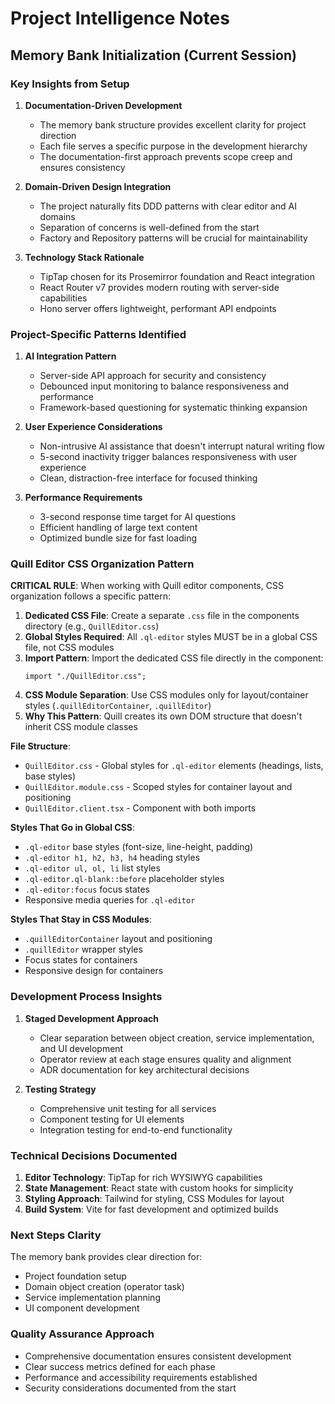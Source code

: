 # Project Intelligence Notes

## Memory Bank Initialization (Current Session)

### Key Insights from Setup

1. **Documentation-Driven Development**
   - The memory bank structure provides excellent clarity for project direction
   - Each file serves a specific purpose in the development hierarchy
   - The documentation-first approach prevents scope creep and ensures consistency

2. **Domain-Driven Design Integration**
   - The project naturally fits DDD patterns with clear editor and AI domains
   - Separation of concerns is well-defined from the start
   - Factory and Repository patterns will be crucial for maintainability

3. **Technology Stack Rationale**
   - TipTap chosen for its Prosemirror foundation and React integration
   - React Router v7 provides modern routing with server-side capabilities
   - Hono server offers lightweight, performant API endpoints

### Project-Specific Patterns Identified

1. **AI Integration Pattern**
   - Server-side API approach for security and consistency
   - Debounced input monitoring to balance responsiveness and performance
   - Framework-based questioning for systematic thinking expansion

2. **User Experience Considerations**
   - Non-intrusive AI assistance that doesn't interrupt natural writing flow
   - 5-second inactivity trigger balances responsiveness with user experience
   - Clean, distraction-free interface for focused thinking

3. **Performance Requirements**
   - 3-second response time target for AI questions
   - Efficient handling of large text content
   - Optimized bundle size for fast loading

### Quill Editor CSS Organization Pattern

**CRITICAL RULE**: When working with Quill editor components, CSS organization follows a specific pattern:

1. **Dedicated CSS File**: Create a separate `.css` file in the components directory (e.g., `QuillEditor.css`)
2. **Global Styles Required**: All `.ql-editor` styles MUST be in a global CSS file, not CSS modules
3. **Import Pattern**: Import the dedicated CSS file directly in the component:
   ```tsx
   import "./QuillEditor.css";
   ```
4. **CSS Module Separation**: Use CSS modules only for layout/container styles (`.quillEditorContainer`, `.quillEditor`)
5. **Why This Pattern**: Quill creates its own DOM structure that doesn't inherit CSS module classes

**File Structure**:
- `QuillEditor.css` - Global styles for `.ql-editor` elements (headings, lists, base styles)
- `QuillEditor.module.css` - Scoped styles for container layout and positioning
- `QuillEditor.client.tsx` - Component with both imports

**Styles That Go in Global CSS**:
- `.ql-editor` base styles (font-size, line-height, padding)
- `.ql-editor h1, h2, h3, h4` heading styles
- `.ql-editor ul, ol, li` list styles
- `.ql-editor.ql-blank::before` placeholder styles
- `.ql-editor:focus` focus states
- Responsive media queries for `.ql-editor`

**Styles That Stay in CSS Modules**:
- `.quillEditorContainer` layout and positioning
- `.quillEditor` wrapper styles
- Focus states for containers
- Responsive design for containers

### Development Process Insights

1. **Staged Development Approach**
   - Clear separation between object creation, service implementation, and UI development
   - Operator review at each stage ensures quality and alignment
   - ADR documentation for key architectural decisions

2. **Testing Strategy**
   - Comprehensive unit testing for all services
   - Component testing for UI elements
   - Integration testing for end-to-end functionality

### Technical Decisions Documented

1. **Editor Technology**: TipTap for rich WYSIWYG capabilities
2. **State Management**: React state with custom hooks for simplicity
3. **Styling Approach**: Tailwind for styling, CSS Modules for layout
4. **Build System**: Vite for fast development and optimized builds

### Next Steps Clarity

The memory bank provides clear direction for:
- Project foundation setup
- Domain object creation (operator task)
- Service implementation planning
- UI component development

### Quality Assurance Approach

- Comprehensive documentation ensures consistent development
- Clear success metrics defined for each phase
- Performance and accessibility requirements established
- Security considerations documented from the start
